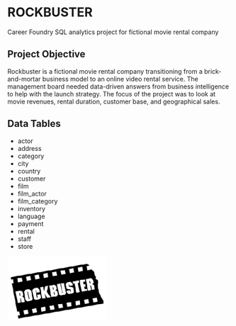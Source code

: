 # ROCKBUSTER
Career Foundry SQL analytics project for fictional movie rental company

## Project Objective
Rockbuster is a fictional movie rental company transitioning from a brick-and-mortar business model to an online video rental service. The management board needed data-driven answers from business intelligence to help with the launch strategy. The focus of the project was to look at movie revenues, rental duration, customer base, and geographical sales. 

## Data Tables
+ actor
+ address
+ category
+ city
+ country
+ customer
+ film
+ film_actor
+ film_category
+ inventory
+ language
+ payment
+ rental
+ staff
+ store

![Blockbuster parody logo.](https://github.com/bruceramseyer/rockbuster/blob/main/ROCKBUSTER%20logo.png)
